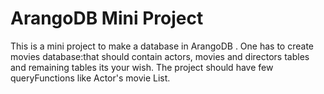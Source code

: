 # ArangoDB Mini Project

This is a mini project to make a database in ArangoDB .
One has to create movies database:that should contain actors, movies and directors tables and remaining tables its your wish.
The project should have few queryFunctions  like Actor's movie List.